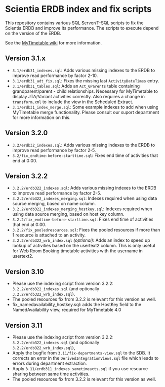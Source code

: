 Scientia ERDB index and fix scripts
===================================

This repository contains various SQL Server/T-SQL scripts to fix the Scientia ERDB and improve its performance. The scripts to execute depend on the version of the ERDB.

See the [MyTimetable wiki](https://wiki.eveoh.nl/x/SIA3) for more information.

Version 3.1.x
-------------
 
 * `3.1/erdb31_indexes.sql`: Adds various missing indexes to the ERDB to improve read performance by factor 2-10.
 * `3.1/erdb31_adt_fix.sql`: Fixes the missing last `ActivityDateTimes` entry.
 * `3.1/erdb31_tables.sql`: Adds an `Act_GParents` table containing grandparent/parent - child relationships. Necessary for MyTimetable to display JTA/Variant activities correctly. Also requires a change in `transform.xml` to include the view in the Scheduled Extract.
 * `3.1/erdb31_index_merge.sql`: Some example indexes to add when using MyTimetable merge functionality. Please consult our suport department for more information on this.

Version 3.2.0
-------------

 * `3.2/erdb32_indexes.sql`: Adds various missing indexes to the ERDB to improve read performance by factor 2-5.
 * `3.2/fix_endtime-before-starttime.sql`: Fixes end time of activities that end at 0:00. 

Version 3.2.2
-------------

 * `3.2.2/erdb322_indexes.sql`: Adds various missing indexes to the ERDB to improve read performance by factor 2-5. 
 * `3.2.2/erdb322_indexes_merging.sql`: Indexes required when using data source merging, based on name column.
 * `3.2.2/erdb322_indexes_merging_hostkey.sql`: Indexes required when using data source merging, based on host key column.
 * `3.2.2/fix_endtime-before-starttime.sql`: Fixes end time of activities that end at 0:00.
 * `3.2.2/fix_pooledresources.sql`: Fixes the pooled resources if more than 1 resource is attached to an activity.
 * `3.2.2/erdb322_wrb_index.sql` *(optional)*: Adds an index to speed up lookup of activities based on the usertext2 column. This is only useful for Web Room Booking timetable activities with the username in usertext2.

Version 3.10
------------

 * Please use the indexing script from version 3.2.2: `3.2.2/erdb322_indexes.sql` (and optionally `3.2.2/erdb322_wrb_index.sql`).
 * The pooled resources fix from 3.2.2 is relevant for this version as well.
 * fix_namedavailability_hostkey.sql: adds the HostKey field to the NamedAvailability view, required for MyTimetable 4.0

Version 3.11
------------

 * Please use the indexing script from version 3.2.2: `3.2.2/erdb322_indexes.sql` (and optionally `3.2.2/erdb322_wrb_index.sql`),
 * Apply the bugfix from `3.11/fix-departments-view.sql` to the SDB. It corrects an error in the `DerivedIntegrationViews.sql` file which leads to errors during department extraction.
 * Apply `3.11/erdb311_indexes_sametimeacts.sql` if you use resource sharing between same time activities.
 * The pooled resources fix from 3.2.2 is relevant for this version as well.
